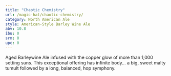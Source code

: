 ```yaml
---
title: "Chaotic Chemistry"
url: /magic-hat/chaotic-chemistry/
category: North American Ale
style: American-Style Barley Wine Ale
abv: 10.8
ibu: 0
srm: 0
upc: 0
---
```

Aged Barleywine Ale infused with the copper glow of more than 1,000 setting suns.  This exceptional offering has infinite body... a big, sweet malty tumult followed by a long, balanced, hop symphony.
